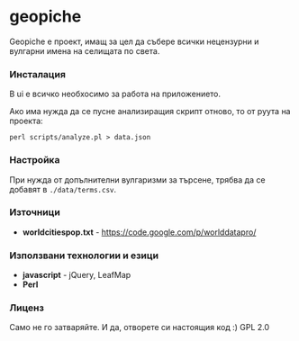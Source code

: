 # geopiche

Geopiche е проект, имащ за цел да събере всички нецензурни и вулгарни имена на селищата по света.

### Инсталация
В ui е всичко необхосимо за работа на приложението.

Ако има нужда да се пусне анализиращия скрипт отново, то от руута на проекта:

    perl scripts/analyze.pl > data.json
    
    
### Настройка
При нужда от допълнителни вулгаризми за търсене, трябва да се добавят в `./data/terms.csv`. 

### Източници
- **worldcitiespop.txt** - https://code.google.com/p/worlddatapro/

### Използвани технологии и езици
- **javascript** - jQuery, LeafMap
- **Perl**

### Лиценз
Само не го затваряйте. И да, отворете си настоящия код :) GPL 2.0
